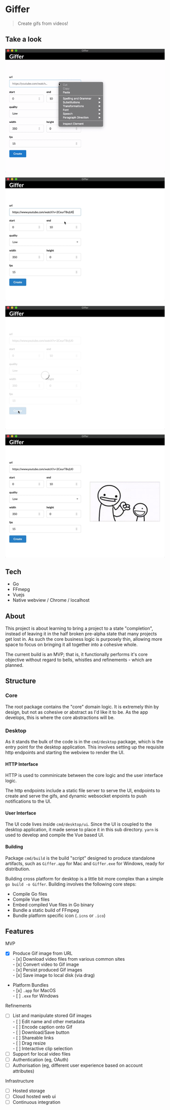 # Giffer

> Create gifs from videos!   

## Take a look  

![usage](docs/usage.gif)

![input](docs/input.jpeg)

![loading](docs/loading.jpeg)

![complete](docs/complete.jpeg)

## Tech  

- Go  
- FFmepg  
- Vuejs  
- Native webview / Chrome / localhost  

## About  

This project is about learning to bring a project to a state "completion", instead of leaving it in the half broken pre-alpha state that many projects get lost in. As such the core business logic is purposely thin, allowing more space to focus on bringing it all together into a cohesive whole.  

The current build is an MVP; that is, it functionally performs it's core objective without regard to bells, whistles and refinements - which are planned.  

## Structure 

### Core  

The root package contains the "core" domain logic. It is extremely thin by design, but not as cohesive or abstract as I'd like it to be. As the app develops, this is where the core abstractions will be. 

### Desktop  

As it stands the bulk of the code is in the `cmd/desktop` package, which is the entry point for the desktop application. This involves setting up the requisite http endpoints and starting the webview to render the UI. 

#### HTTP Interface   

HTTP is used to comminicate between the core logic and the user interface logic.  

The http endpoints include a static file server to serve the UI, endpoints to create and serve the gifs, and dynamic websocket enpoints to push notifications to the UI.  

#### User Interface  

The UI code lives inside `cmd/desktop/ui`. Since the UI is coupled to the desktop application, it made sense to place it in this sub directory. `yarn` is used to develop and compile the Vue based UI.  

#### Building  

Package `cmd/build` is the build "script" designed to produce standalone  artifacts, such as `Giffer.app` for Mac and `Giffer.exe` for Windows, ready for distribution.  

Building cross platform for desktop is a little bit more complex than a simple `go build -o Giffer`. Building involves the following core steps:  

- Compile Go files 
- Compile Vue files 
- Embed compiled Vue files in Go binary  
- Bundle a static build of FFmpeg  
- Bundle platform specific icon (`.icns` or `.ico`)  

## Features      

MVP  
- [x] Produce Gif image from URL  
        - [x] Download video files from various common sites  
        - [x] Convert video to Gif image  
        - [x] Persist produced Gif images  
        - [x] Save image to local disk (via drag)  
- Platform Bundles  
        - [x] `.app` for MacOS  
        - [ ] `.exe` for Windows  

Refinements  
- [ ] List and manipulate stored Gif images  
        - [ ] Edit name and other metadata  
        - [ ] Encode caption onto Gif  
        - [ ] Download/Save button  
        - [ ] Shareable links  
        - [ ] Drag resize  
        - [ ] Interactive clip selection  
- [ ] Support for local video files  
- [ ] Authentication (eg, OAuth)  
- [ ] Authorisation (eg, different user experience based on account attributes)  

Infrastructure  
- [ ] Hosted storage  
- [ ] Cloud hosted web ui  
- [ ] Continuous integration  